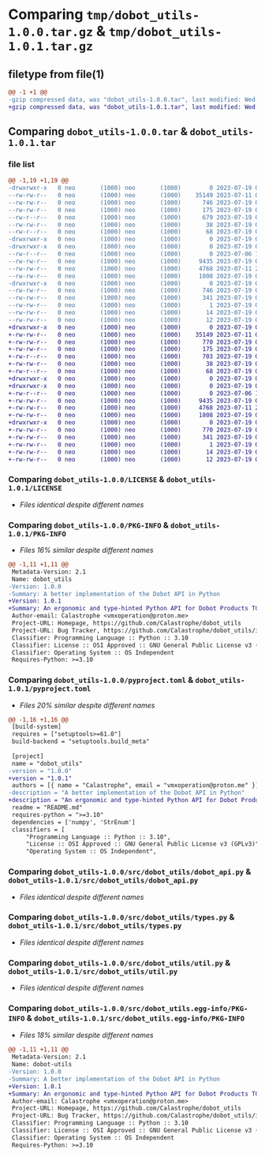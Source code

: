 # Comparing `tmp/dobot_utils-1.0.0.tar.gz` & `tmp/dobot_utils-1.0.1.tar.gz`

## filetype from file(1)

```diff
@@ -1 +1 @@
-gzip compressed data, was "dobot_utils-1.0.0.tar", last modified: Wed Jul 19 02:16:49 2023, max compression
+gzip compressed data, was "dobot_utils-1.0.1.tar", last modified: Wed Jul 19 02:20:32 2023, max compression
```

## Comparing `dobot_utils-1.0.0.tar` & `dobot_utils-1.0.1.tar`

### file list

```diff
@@ -1,19 +1,19 @@
-drwxrwxr-x   0 neo       (1000) neo       (1000)        0 2023-07-19 02:16:49.799291 dobot_utils-1.0.0/
--rw-rw-r--   0 neo       (1000) neo       (1000)    35149 2023-07-11 06:33:31.000000 dobot_utils-1.0.0/LICENSE
--rw-rw-r--   0 neo       (1000) neo       (1000)      746 2023-07-19 02:16:49.799291 dobot_utils-1.0.0/PKG-INFO
--rw-rw-r--   0 neo       (1000) neo       (1000)      175 2023-07-19 02:13:40.000000 dobot_utils-1.0.0/README.md
--rw-r--r--   0 neo       (1000) neo       (1000)      679 2023-07-19 02:13:33.000000 dobot_utils-1.0.0/pyproject.toml
--rw-rw-r--   0 neo       (1000) neo       (1000)       38 2023-07-19 02:16:49.799291 dobot_utils-1.0.0/setup.cfg
--rw-r--r--   0 neo       (1000) neo       (1000)       68 2023-07-19 02:13:35.000000 dobot_utils-1.0.0/setup.py
-drwxrwxr-x   0 neo       (1000) neo       (1000)        0 2023-07-19 02:16:49.799291 dobot_utils-1.0.0/src/
-drwxrwxr-x   0 neo       (1000) neo       (1000)        0 2023-07-19 02:16:49.799291 dobot_utils-1.0.0/src/dobot_utils/
--rw-r--r--   0 neo       (1000) neo       (1000)        0 2023-07-06 15:15:38.000000 dobot_utils-1.0.0/src/dobot_utils/__init__.py
--rw-rw-r--   0 neo       (1000) neo       (1000)     9435 2023-07-19 02:13:31.000000 dobot_utils-1.0.0/src/dobot_utils/dobot_api.py
--rw-rw-r--   0 neo       (1000) neo       (1000)     4768 2023-07-11 22:32:05.000000 dobot_utils-1.0.0/src/dobot_utils/types.py
--rw-rw-r--   0 neo       (1000) neo       (1000)     1808 2023-07-19 02:13:44.000000 dobot_utils-1.0.0/src/dobot_utils/util.py
-drwxrwxr-x   0 neo       (1000) neo       (1000)        0 2023-07-19 02:16:49.799291 dobot_utils-1.0.0/src/dobot_utils.egg-info/
--rw-rw-r--   0 neo       (1000) neo       (1000)      746 2023-07-19 02:16:49.000000 dobot_utils-1.0.0/src/dobot_utils.egg-info/PKG-INFO
--rw-rw-r--   0 neo       (1000) neo       (1000)      341 2023-07-19 02:16:49.000000 dobot_utils-1.0.0/src/dobot_utils.egg-info/SOURCES.txt
--rw-rw-r--   0 neo       (1000) neo       (1000)        1 2023-07-19 02:16:49.000000 dobot_utils-1.0.0/src/dobot_utils.egg-info/dependency_links.txt
--rw-rw-r--   0 neo       (1000) neo       (1000)       14 2023-07-19 02:16:49.000000 dobot_utils-1.0.0/src/dobot_utils.egg-info/requires.txt
--rw-rw-r--   0 neo       (1000) neo       (1000)       12 2023-07-19 02:16:49.000000 dobot_utils-1.0.0/src/dobot_utils.egg-info/top_level.txt
+drwxrwxr-x   0 neo       (1000) neo       (1000)        0 2023-07-19 02:20:32.939971 dobot_utils-1.0.1/
+-rw-rw-r--   0 neo       (1000) neo       (1000)    35149 2023-07-11 06:33:31.000000 dobot_utils-1.0.1/LICENSE
+-rw-rw-r--   0 neo       (1000) neo       (1000)      770 2023-07-19 02:20:32.939971 dobot_utils-1.0.1/PKG-INFO
+-rw-rw-r--   0 neo       (1000) neo       (1000)      175 2023-07-19 02:13:40.000000 dobot_utils-1.0.1/README.md
+-rw-r--r--   0 neo       (1000) neo       (1000)      703 2023-07-19 02:20:08.000000 dobot_utils-1.0.1/pyproject.toml
+-rw-rw-r--   0 neo       (1000) neo       (1000)       38 2023-07-19 02:20:32.939971 dobot_utils-1.0.1/setup.cfg
+-rw-r--r--   0 neo       (1000) neo       (1000)       68 2023-07-19 02:13:35.000000 dobot_utils-1.0.1/setup.py
+drwxrwxr-x   0 neo       (1000) neo       (1000)        0 2023-07-19 02:20:32.939971 dobot_utils-1.0.1/src/
+drwxrwxr-x   0 neo       (1000) neo       (1000)        0 2023-07-19 02:20:32.939971 dobot_utils-1.0.1/src/dobot_utils/
+-rw-r--r--   0 neo       (1000) neo       (1000)        0 2023-07-06 15:15:38.000000 dobot_utils-1.0.1/src/dobot_utils/__init__.py
+-rw-rw-r--   0 neo       (1000) neo       (1000)     9435 2023-07-19 02:13:31.000000 dobot_utils-1.0.1/src/dobot_utils/dobot_api.py
+-rw-rw-r--   0 neo       (1000) neo       (1000)     4768 2023-07-11 22:32:05.000000 dobot_utils-1.0.1/src/dobot_utils/types.py
+-rw-rw-r--   0 neo       (1000) neo       (1000)     1808 2023-07-19 02:13:44.000000 dobot_utils-1.0.1/src/dobot_utils/util.py
+drwxrwxr-x   0 neo       (1000) neo       (1000)        0 2023-07-19 02:20:32.939971 dobot_utils-1.0.1/src/dobot_utils.egg-info/
+-rw-rw-r--   0 neo       (1000) neo       (1000)      770 2023-07-19 02:20:32.000000 dobot_utils-1.0.1/src/dobot_utils.egg-info/PKG-INFO
+-rw-rw-r--   0 neo       (1000) neo       (1000)      341 2023-07-19 02:20:32.000000 dobot_utils-1.0.1/src/dobot_utils.egg-info/SOURCES.txt
+-rw-rw-r--   0 neo       (1000) neo       (1000)        1 2023-07-19 02:20:32.000000 dobot_utils-1.0.1/src/dobot_utils.egg-info/dependency_links.txt
+-rw-rw-r--   0 neo       (1000) neo       (1000)       14 2023-07-19 02:20:32.000000 dobot_utils-1.0.1/src/dobot_utils.egg-info/requires.txt
+-rw-rw-r--   0 neo       (1000) neo       (1000)       12 2023-07-19 02:20:32.000000 dobot_utils-1.0.1/src/dobot_utils.egg-info/top_level.txt
```

### Comparing `dobot_utils-1.0.0/LICENSE` & `dobot_utils-1.0.1/LICENSE`

 * *Files identical despite different names*

### Comparing `dobot_utils-1.0.0/PKG-INFO` & `dobot_utils-1.0.1/PKG-INFO`

 * *Files 16% similar despite different names*

```diff
@@ -1,11 +1,11 @@
 Metadata-Version: 2.1
 Name: dobot_utils
-Version: 1.0.0
-Summary: A better implementation of the Dobot API in Python
+Version: 1.0.1
+Summary: An ergonomic and type-hinted Python API for Dobot Products TCP-IP Protocol
 Author-email: Calastrophe <vmxoperation@proton.me>
 Project-URL: Homepage, https://github.com/Calastrophe/dobot_utils
 Project-URL: Bug Tracker, https://github.com/Calastrophe/dobot_utils/issues
 Classifier: Programming Language :: Python :: 3.10
 Classifier: License :: OSI Approved :: GNU General Public License v3 (GPLv3)
 Classifier: Operating System :: OS Independent
 Requires-Python: >=3.10
```

### Comparing `dobot_utils-1.0.0/pyproject.toml` & `dobot_utils-1.0.1/pyproject.toml`

 * *Files 20% similar despite different names*

```diff
@@ -1,16 +1,16 @@
 [build-system]
 requires = ["setuptools>=61.0"]
 build-backend = "setuptools.build_meta"
 
 [project]
 name = "dobot_utils"
-version = "1.0.0"
+version = "1.0.1"
 authors = [{ name = "Calastrophe", email = "vmxoperation@proton.me" }]
-description = "A better implementation of the Dobot API in Python"
+description = "An ergonomic and type-hinted Python API for Dobot Products TCP-IP Protocol"
 readme = "README.md"
 requires-python = ">=3.10"
 dependencies = ['numpy', 'StrEnum']
 classifiers = [
     "Programming Language :: Python :: 3.10",
     "License :: OSI Approved :: GNU General Public License v3 (GPLv3)",
     "Operating System :: OS Independent",
```

### Comparing `dobot_utils-1.0.0/src/dobot_utils/dobot_api.py` & `dobot_utils-1.0.1/src/dobot_utils/dobot_api.py`

 * *Files identical despite different names*

### Comparing `dobot_utils-1.0.0/src/dobot_utils/types.py` & `dobot_utils-1.0.1/src/dobot_utils/types.py`

 * *Files identical despite different names*

### Comparing `dobot_utils-1.0.0/src/dobot_utils/util.py` & `dobot_utils-1.0.1/src/dobot_utils/util.py`

 * *Files identical despite different names*

### Comparing `dobot_utils-1.0.0/src/dobot_utils.egg-info/PKG-INFO` & `dobot_utils-1.0.1/src/dobot_utils.egg-info/PKG-INFO`

 * *Files 18% similar despite different names*

```diff
@@ -1,11 +1,11 @@
 Metadata-Version: 2.1
 Name: dobot-utils
-Version: 1.0.0
-Summary: A better implementation of the Dobot API in Python
+Version: 1.0.1
+Summary: An ergonomic and type-hinted Python API for Dobot Products TCP-IP Protocol
 Author-email: Calastrophe <vmxoperation@proton.me>
 Project-URL: Homepage, https://github.com/Calastrophe/dobot_utils
 Project-URL: Bug Tracker, https://github.com/Calastrophe/dobot_utils/issues
 Classifier: Programming Language :: Python :: 3.10
 Classifier: License :: OSI Approved :: GNU General Public License v3 (GPLv3)
 Classifier: Operating System :: OS Independent
 Requires-Python: >=3.10
```

